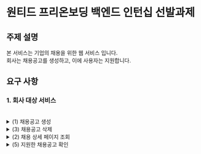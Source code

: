 <h1>원티드 프리온보딩 백엔드 인턴십 선발과제</h1>

<h2>주제 설명</h2>
본 서비스는 기업의 채용을 위한 웹 서비스 입니다.<br>
회사는 채용공고를 생성하고, 이에 사용자는 지원합니다.

<h2>요구 사항</h2>
<h3>1. 회사 대상 서비스</h3><br>
<details>
   <summary>
      (1) 채용공고 생성
   </summary>
   <img src="https://github.com/Kim-Sang-Hun/wanted-pre-onboarding-backend/assets/119822465/d7a33ebb-ff50-495e-80c9-1abc37c75854)>

</details>
<details>
   <summary>
      (2) 채용공고 수정
   </summary>
   <img src="https://github.com/Kim-Sang-Hun/wanted-pre-onboarding-backend/assets/119822465/57905ff6-ccc5-4e8e-a447-df65c535feaa>

</details>
<details>
   <summary>
      (3) 채용공고 삭제
   </summary>
   <img src="https://github.com/Kim-Sang-Hun/wanted-pre-onboarding-backend/assets/119822465/fcada026-acfb-4054-bce9-08d733190ae5>

</details>
<br>
<h3>2. 사용자 대상 서비스</h3><br>
<details>
   <summary>
      (1) 채용공고 조회
   </summary>
   <img src="<https://github.com/Kim-Sang-Hun/wanted-pre-onboarding-backend/assets/119822465/34ed0a56-ebe6-49e8-bff7-7d21e5115364>

</details>
<details>
   <summary>
      (2) 채용 상세 페이지 조회
   </summary>
   <img src="https://github.com/Kim-Sang-Hun/wanted-pre-onboarding-backend/assets/119822465/394408c2-132a-4148-8e3e-6601099a043d>

</details>
<details>
   <summary>
      (3) 채용공고 검색
   </summary>
</details>
<details>
   <summary>
      (4) 채용공고 지원
   </summary>
   <img src="https://github.com/Kim-Sang-Hun/wanted-pre-onboarding-backend/assets/119822465/f2b6901a-7b80-43d6-a657-811e085363ef>

</details>
<details>
   <summary>
      (5) 지원한 채용공고 확인
   </summary>
   <img src="https://github.com/Kim-Sang-Hun/wanted-pre-onboarding-backend/assets/119822465/30dc236a-5f40-41e3-a210-9826245eda65>
</details>


<h2>사용 기술 스택</h2>
    <img src="https://img.shields.io/badge/Java-ED8B00?style=for-the-badge&logo=openjdk&logoColor=white">
    <img src="https://img.shields.io/badge/Spring-6DB33F?style=for-the-badge&logo=spring&logoColor=white">
    <img src="https://img.shields.io/badge/MariaDB-003545?style=for-the-badge&logo=mariadb&logoColor=white">
    <img src="https://img.shields.io/badge/Hibernate-59666C?style=for-the-badge&logo=Hibernate&logoColor=white">

